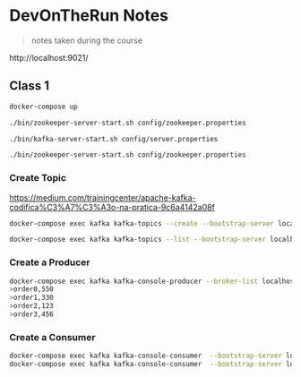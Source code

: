 # DevOnTheRun Notes

> notes taken during the course

<!-- https://gitignore.io -->

http://localhost:9021/

## Class 1

```sh
docker-compose up
```

```sh
./bin/zookeeper-server-start.sh config/zookeeper.properties
```

```sh
./bin/kafka-server-start.sh config/server.properties
```

```sh
./bin/zookeeper-server-start.sh config/zookeeper.properties
```

### Create Topic

https://medium.com/trainingcenter/apache-kafka-codifica%C3%A7%C3%A3o-na-pratica-9c6a4142a08f

```sh
docker-compose exec kafka kafka-topics --create --bootstrap-server localhost:9092 --replication-factor 1 --partitions 1 --topic SHOP_NEWORDER

docker-compose exec kafka kafka-topics --list --bootstrap-server localhost:9092
```

### Create a Producer

```sh
docker-compose exec kafka kafka-console-producer --broker-list localhost:9092 --topic SHOP_NEWORDER
>order0,550
>order1,330
>order2,123
>order3,456
```

### Create a Consumer

```sh
docker-compose exec kafka kafka-console-consumer  --bootstrap-server localhost:9092 --topic SHOP_NEWORDER
docker-compose exec kafka kafka-console-consumer  --bootstrap-server localhost:9092 --topic SHOP_NEWORDER --from-beginning
```
